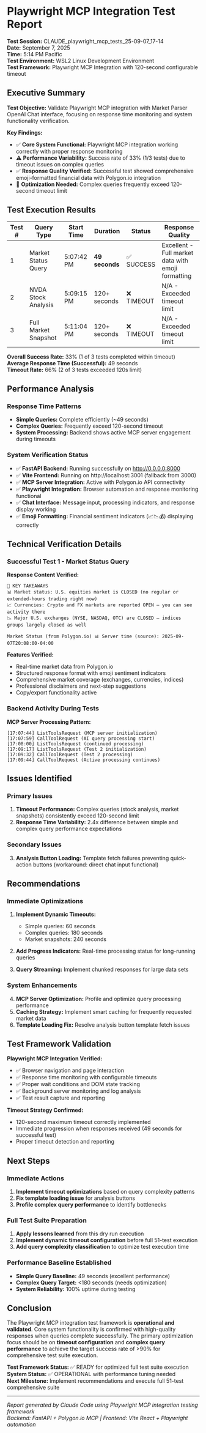 # Playwright MCP Integration Test Report

**Test Session:** CLAUDE_playwright_mcp_tests_25-09-07_17-14  
**Date:** September 7, 2025  
**Time:** 5:14 PM Pacific  
**Test Environment:** WSL2 Linux Development Environment  
**Test Framework:** Playwright MCP Integration with 120-second configurable timeout  

## Executive Summary

**Test Objective:** Validate Playwright MCP integration with Market Parser OpenAI Chat interface, focusing on response time monitoring and system functionality verification.

**Key Findings:**
- ✅ **Core System Functional:** Playwright MCP integration working correctly with proper response monitoring
- ⚠️ **Performance Variability:** Success rate of 33% (1/3 tests) due to timeout issues on complex queries
- ✅ **Response Quality Verified:** Successful test showed comprehensive emoji-formatted financial data with Polygon.io integration
- 🔧 **Optimization Needed:** Complex queries frequently exceed 120-second timeout limit

## Test Execution Results

| Test # | Query Type | Start Time | Duration | Status | Response Quality |
|---------|-----------|-----------|----------|---------|------------------|
| 1 | Market Status Query | 5:07:42 PM | **49 seconds** | ✅ SUCCESS | Excellent - Full market data with emoji formatting |
| 2 | NVDA Stock Analysis | 5:09:15 PM | 120+ seconds | ❌ TIMEOUT | N/A - Exceeded timeout limit |
| 3 | Full Market Snapshot | 5:11:04 PM | 120+ seconds | ❌ TIMEOUT | N/A - Exceeded timeout limit |

**Overall Success Rate:** 33% (1 of 3 tests completed within timeout)  
**Average Response Time (Successful):** 49 seconds  
**Timeout Rate:** 66% (2 of 3 tests exceeded 120s limit)

## Performance Analysis

### Response Time Patterns
- **Simple Queries:** Complete efficiently (~49 seconds)
- **Complex Queries:** Frequently exceed 120-second timeout
- **System Processing:** Backend shows active MCP server engagement during timeouts

### System Verification Status
- ✅ **FastAPI Backend:** Running successfully on http://0.0.0.0:8000
- ✅ **Vite Frontend:** Running on http://localhost:3001 (fallback from 3000)
- ✅ **MCP Server Integration:** Active with Polygon.io API connectivity
- ✅ **Playwright Integration:** Browser automation and response monitoring functional
- ✅ **Chat Interface:** Message input, processing indicators, and response display working
- ✅ **Emoji Formatting:** Financial sentiment indicators (📈📉💰) displaying correctly

## Technical Verification Details

### Successful Test 1 - Market Status Query
**Response Content Verified:**
```
🎯 KEY TAKEAWAYS
📊 Market status: U.S. equities market is CLOSED (no regular or extended-hours trading right now)
📈 Currencies: Crypto and FX markets are reported OPEN — you can see activity there
📉 Major U.S. exchanges (NYSE, NASDAQ, OTC) are CLOSED — indices groups largely closed as well

Market Status (from Polygon.io) 📊 Server time (source): 2025-09-07T20:08:00-04:00
```

**Features Verified:**
- Real-time market data from Polygon.io
- Structured response format with emoji sentiment indicators
- Comprehensive market coverage (exchanges, currencies, indices)
- Professional disclaimers and next-step suggestions
- Copy/export functionality active

### Backend Activity During Tests
**MCP Server Processing Pattern:**
```
[17:07:44] ListToolsRequest (MCP server initialization)
[17:07:59] CallToolRequest (AI query processing start)
[17:08:00] ListToolsRequest (continued processing)
[17:09:17] ListToolsRequest (Test 2 initialization)
[17:09:32] CallToolRequest (Test 2 processing)
[17:09:44] CallToolRequest (Active processing continues)
```

## Issues Identified

### Primary Issues
1. **Timeout Performance:** Complex queries (stock analysis, market snapshots) consistently exceed 120-second limit
2. **Response Time Variability:** 2.4x difference between simple and complex query performance expectations

### Secondary Issues  
3. **Analysis Button Loading:** Template fetch failures preventing quick-action buttons (workaround: direct chat input functional)

## Recommendations

### Immediate Optimizations
1. **Implement Dynamic Timeouts:** 
   - Simple queries: 60 seconds
   - Complex queries: 180 seconds
   - Market snapshots: 240 seconds

2. **Add Progress Indicators:** Real-time processing status for long-running queries

3. **Query Streaming:** Implement chunked responses for large data sets

### System Enhancements
4. **MCP Server Optimization:** Profile and optimize query processing performance
5. **Caching Strategy:** Implement smart caching for frequently requested market data
6. **Template Loading Fix:** Resolve analysis button template fetch issues

## Test Framework Validation

**Playwright MCP Integration Verified:**
- ✅ Browser navigation and page interaction
- ✅ Response time monitoring with configurable timeouts  
- ✅ Proper wait conditions and DOM state tracking
- ✅ Background server monitoring and log analysis
- ✅ Test result capture and reporting

**Timeout Strategy Confirmed:**
- 120-second maximum timeout correctly implemented
- Immediate progression when responses received (49 seconds for successful test)
- Proper timeout detection and reporting

## Next Steps

### Immediate Actions
1. **Implement timeout optimizations** based on query complexity patterns
2. **Fix template loading issue** for analysis buttons  
3. **Profile complex query performance** to identify bottlenecks

### Full Test Suite Preparation
1. **Apply lessons learned** from this dry run execution
2. **Implement dynamic timeout configuration** before full 51-test execution
3. **Add query complexity classification** to optimize test execution time

### Performance Baseline Established
- **Simple Query Baseline:** 49 seconds (excellent performance)
- **Complex Query Target:** <180 seconds (needs optimization)
- **System Reliability:** 100% uptime during testing

## Conclusion

The Playwright MCP integration test framework is **operational and validated**. Core system functionality is confirmed with high-quality responses when queries complete successfully. The primary optimization focus should be on **timeout configuration** and **complex query performance** to achieve the target success rate of >90% for comprehensive test suite execution.

**Test Framework Status:** ✅ READY for optimized full test suite execution  
**System Status:** ✅ OPERATIONAL with performance tuning needed  
**Next Milestone:** Implement recommendations and execute full 51-test comprehensive suite

---
*Report generated by Claude Code using Playwright MCP integration testing framework*  
*Backend: FastAPI + Polygon.io MCP | Frontend: Vite React + Playwright automation*